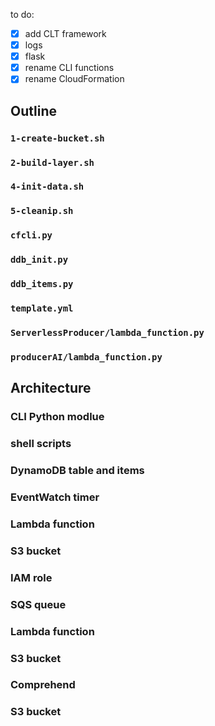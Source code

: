 to do:
- [x] add CLT framework
- [x] logs
- [x] flask
- [x] rename CLI functions
- [x] rename CloudFormation
	
## Outline

### ```1-create-bucket.sh```

### ```2-build-layer.sh```

### ```4-init-data.sh```

### ```5-cleanip.sh```

### ```cfcli.py```

### ```ddb_init.py```

### ```ddb_items.py```

### ```template.yml```

### ```ServerlessProducer/lambda_function.py```

### ```producerAI/lambda_function.py```


## Architecture

### CLI Python modlue

### shell scripts

### DynamoDB table and items

### EventWatch timer

### Lambda function

### S3 bucket

### IAM role

### SQS queue

### Lambda function

### S3 bucket

### Comprehend

### S3 bucket

